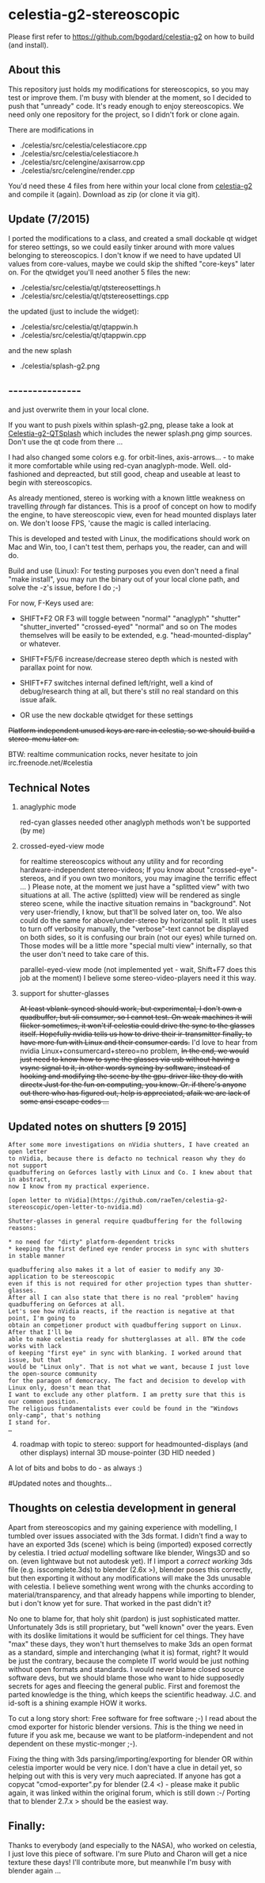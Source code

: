 # celestia-g2-stereoscopic
Please first refer to https://github.com/bgodard/celestia-g2
on how to build (and install).
## About this
This repository just holds my modifications
for stereoscopics, so you may test or improve them.
I'm busy with blender at the moment, so I decided to push
that "unready" code. It's ready enough to enjoy stereoscopics.
We need only one repository for the project, so I didn't fork or
clone again.

There are modifications in

* ./celestia/src/celestia/celestiacore.cpp
* ./celestia/src/celestia/celestiacore.h
* ./celestia/src/celengine/axisarrow.cpp
* ./celestia/src/celengine/render.cpp

You'd need these 4 files from here within your
local clone from [celestia-g2](https://gitub.com/bgodard/celestia-g2)
and compile it (again). Download as zip (or clone it via git).

## Update (7/2015)
I ported the modifications to a class, and created a small dockable qt widget
for stereo settings, so we could easily tinker around with more
values belonging to stereoscopics. I don't know if we need to
have updated UI values from core-values, maybe we could skip the shifted
"core-keys" later on.
For the qtwidget you'll need another 5 files
the new:
* ./celestia/src/celestia/qt/qtstereosettings.h
* ./celestia/src/celestia/qt/qtstereosettings.cpp

the updated (just to include the widget):

* ./celestia/src/celestia/qt/qtappwin.h
* ./celestia/src/celestia/qt/qtappwin.cpp

and the new splash

* ./celestia/splash-g2.png
## ---------------

and just overwrite them in your local clone.

If you want to push pixels within splash-g2.png,
please take a look at  [Celestia-g2-QTSplash](https://github.com/raeTen/celestia-g2-Qtsplash)
which includes the newer splash.png gimp sources.
Don't use the qt code from there …

I had also changed some colors e.g. for orbit-lines, axis-arrows… -
to make it more comfortable  while using red-cyan anaglyph-mode.
Well. old-fashioned and depreacted, but still good, cheap and
useable at least to begin with stereoscopics.

As already mentioned, stereo is working with a known
little weakness on travelling _through_ far distances.
This is a proof of concept on how to modify the engine,
to have stereoscopic view, even for head mounted displays later on.
We don't loose FPS, 'cause the magic is called interlacing.

This is developed and tested with Linux, the modifications
should work on Mac and Win, too, I can't test them, perhaps
you, the reader, can and will do. 

Build and use (Linux):
For testing purposes you even don't need a final "make install", you
may run the binary out of your local clone path, and solve the -z's issue,
before I do ;-)

For now, F-Keys used are:
* SHIFT+F2 OR F3
   will toggle between "normal" "anaglyph" "shutter" "shutter_inverted" "crossed-eyed" "normal" and so on
   The modes themselves will be easily to be extended, e.g. "head-mounted-display" or whatever.
* SHIFT+F5/F6
   increase/decrease stereo depth which is nested with parallax point for now.
* SHIFT+F7
   switches internal defined left/right, well a kind of debug/research thing at all,
   but there's still no real standard on this issue afaik.

* OR use the new dockable qtwidget for these settings

~~Platform independent unused keys are rare in celestia, so we should build a stereo-menu later on.~~

BTW: realtime communication rocks, never hesitate to join
irc.freenode.net/#celestia

## Technical Notes
    
1. anaglyphic mode

   red-cyan glasses needed
   other anaglyph methods won't be supported (by me)

2. crossed-eyed-view mode

   for realtime stereoscopics without any utility and for
   recording hardware-independent stereo-videos;
   If you know about "crossed-eye"-stereos, and if you own two monitors,
   you may imagine the terrific effect … )
   Please note, at the moment we just have a "splitted view" with two
   situations at all. The active (splitted) view will be rendered as single stereo scene,
   while the inactive situation remains in "background". Not very user-friendly,
   I know, but that'll be solved later on, too.
   We also could do the same for above/under-stereo by horizontal split.
   It still uses to turn off verbosity manually, the "verbose"-text cannot
   be displayed on both sides, so it is confusing our brain (not our eyes) while turned on.
   Those modes will be a little more "special multi view" internally,
   so that the user don't need to take care of this.

   parallel-eyed-view mode (not implemented yet - wait, Shift+F7 does this job at the moment)
   I believe some stereo-video-players need it this way.

3. support for shutter-glasses

    ~~At least vblank-synced should work, but experimental,
    I don't own a quadbuffer, but sli consumer, so I cannot test.
    On weak machines it will flicker sometimes, it won't if celestia
    could drive the sync to the glasses itself.
    Hopefully nvidia tells us how to drive their ir-transmitter finally,
    to have more fun with Linux and their consumer cards.~~
    I'd love to hear from nvidia Linux+consumercard+stereo=no problem,
    ~~In the end, we would just need to know how to sync the glasses via usb without
    having a vsync signal to it, in other words syncing by software,
    instead of hooking and modifying the scene by the gpu-driver like they do with directx
    Just for the fun on computing, you know.
    Or. if there's anyone out there who has figured out, help is appreciated,
    afaik we are lack of some ansi escape codes …~~
## Updated notes on shutters [9 2015]
    After some more investigations on nVidia shutters, I have created an open letter
    to nVidia, because there is defacto no technical reason why they do not support
    quadbuffering on Geforces lastly with Linux and Co. I knew about that in abstract,
    now I know from my practical experience.
    
    [open letter to nVidia](https://github.com/raeTen/celestia-g2-stereoscopic/open-letter-to-nvidia.md)
    
    Shutter-glasses in general require quadbuffering for the following reasons:
    
    * no need for "dirty" platform-dependent tricks
    * keeping the first defined eye render process in sync with shutters in stable manner
    
    quadbuffering also makes it a lot of easier to modify any 3D-application to be stereoscopic
    even if this is not required for other projection types than shutter-glasses.
    After all I can also state that there is no real "problem" having quadbuffering on Geforces at all.
    Let's see how nVidia reacts, if the reaction is negative at that point, I'm going to
    obtain an competioner product with quadbuffering support on Linux. After that I'll be
    able to make celestia ready for shutterglasses at all. BTW the code works with lack
    of keeping "first eye" in sync with blanking. I worked around that issue, but that
    would be "Linux only". That is not what we want, because I just love the open-source community
    for the paragon of democracy. The fact and decision to develop with Linux only, doesn't mean that
    I want to exclude any other platform. I am pretty sure that this is our common position.
    The religious fundamentalists ever could be found in the "Windows only-camp", that's nothing
    I stand for.
    …
    
4.  roadmap with topic to stereo:
    support for headmounted-displays (and other displays)
    internal 3D mouse-pointer (3D HID needed )
        
A lot of bits and bobs to do - as always :)

#Updated notes and thoughts…

## Thoughts on celestia development in general

Apart from stereoscopics and my gaining experience with modelling, I tumbled over
issues associated with the 3ds format. I didn't find a way to have an exported
3ds (scene) which is being (imported) exposed correctly by celestia.
I tried *actual* modelling software like blender, Wings3D and so on.
(even lightwave but not autodesk yet).
If I import a *correct working* 3ds file (e.g. isscomplete.3ds) to blender (2.6x >),
blender poses this correctly, but then exporting it without any modifications
will make the 3ds unusable with celestia. I believe something went wrong
with the chunks according to material/transparency, and that already happens while
importing to blender, but i don't know yet for sure. That worked in the past
didn't it?

No one to blame for, that holy shit (pardon) is just sophisticated matter.
Unfortunately 3ds is still proprietary, but "well known" over the years.
Even with its doslike limitations it would be sufficient for cel things.
They have "max" these days, they won't hurt themselves to make
3ds an open format as a standard, simple and interchanging (what it is) format,
right?
It would be just the contrary, because the complete IT world would be just
nothing without open formats and standards. I would never blame closed source
software devs,  but we should blame those who
want to hide supposedly secrets for ages and fleecing the general public.
First and foremost the parted knowledge is the thing, which keeps the scientific headway.
J.C. and id-soft is a shining example HOW it works.

To cut a long story short:
Free software for free software ;-)
I read about the cmod exporter for historic blender versions. *This* is
the thing we need in future if you ask me, because we want to
be platform-independent and not dependent on these mystic-monger ;-).

Fixing the thing with 3ds parsing/importing/exporting for blender
OR within celestia importer would be very nice. I don't have a clue
in detail yet, so helping out with this is very very much aapreciated.
If anyone has got a copycat "cmod-exporter".py for blender (2.4 <) -
please make it public again, it was linked within the original forum,
which is still down :-/
Porting that to blender 2.7.x > should be the easiest way.


## Finally:
Thanks to everybody (and especially to the NASA),
who worked on celestia, I just love this piece of software.
I'm sure Pluto and Charon will get a nice texture these days!
I'll contribute more, but meanwhile I'm busy with blender again …
